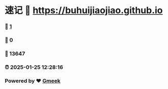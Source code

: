 # 速记 :link: https://buhuijiaojiao.github.io 
### :page_facing_up: [1](https://buhuijiaojiao.github.io/tag.html) 
### :speech_balloon: 0 
### :hibiscus: 13647 
### :alarm_clock: 2025-01-25 12:28:16 
### Powered by :heart: [Gmeek](https://github.com/Meekdai/Gmeek)
